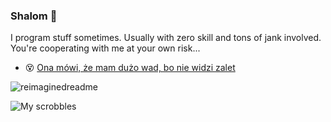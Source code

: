 ### Shalom 👋

I program stuff sometimes. Usually with zero skill and tons of jank involved. You're cooperating with me at your own risk...



- 😵 [Ona mówi, że mam dużo wad, bo nie widzi zalet](https://www.youtube.com/watch?v=iJbOsSe_aUA)

<img src="https://myreadme.vercel.app/api/embed/0x8008?panels=userstatistics,toprepositories,toplanguages,commitgraph" alt="reimaginedreadme" />

![My scrobbles](https://lastfm-recently-played.vercel.app/api?user=kAzannnn)

